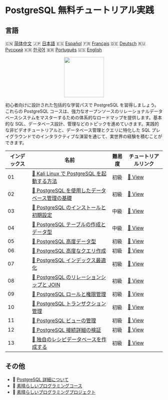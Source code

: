 # PostgreSQL 無料チュートリアル実践

## 言語

🇨🇳 [简体中文](README_zh.md) 🇯🇵 [日本語](README_ja.md) 🇪🇸 [Español](README_es.md) 🇫🇷 [Français](README_fr.md) 🇩🇪 [Deutsch](README_de.md) 🇷🇺 [Русский](README_ru.md) 🇰🇷 [한국어](README_ko.md) 🇧🇷 [Português](README_pt.md) 🇺🇸 [English](README.md) 

<div align="center">
<img width="128px" src="https://file.labex.io/path/9xEeZgWSNpHA.png">
</div>

初心者向けに設計された包括的な学習パスで PostgreSQL を習得しましょう。これらの PostgreSQL コースは、強力なオープンソースのリレーショナルデータベースシステムをマスターするための体系的なロードマップを提供します。基本的な SQL、データベース設計、管理などのトピックを進めていきます。実践的な非ビデオチュートリアルと、データベース管理とクエリに特化した SQL プレイグラウンドでのインタラクティブな演習を通じて、実世界の経験を積むことができます。

|   インデックス | 名前                                                                                                                                         | 難易度   | チュートリアルリンク                                                                                    |
|----------------|----------------------------------------------------------------------------------------------------------------------------------------------|----------|---------------------------------------------------------------------------------------------------------|
|             01 | [📖 Kali Linux で PostgreSQL を起動する方法](https://labex.io/ja/tutorials/kali-how-to-start-postgresql-in-kali-linux-417476)                | 初級     | [🔗 View](https://labex.io/ja/tutorials/kali-how-to-start-postgresql-in-kali-linux-417476)              |
|             02 | [📖 PostgreSQL を使用したデータベース管理の基礎](https://labex.io/ja/tutorials/postgresql-database-management-basics-with-postgresql-550899) | 初級     | [🔗 View](https://labex.io/ja/tutorials/postgresql-database-management-basics-with-postgresql-550899)   |
|             03 | [📖 PostgreSQL のインストールと初期設定](https://labex.io/ja/tutorials/postgresql-installation-and-initial-setup-of-postgresql-550900)       | 中級     | [🔗 View](https://labex.io/ja/tutorials/postgresql-installation-and-initial-setup-of-postgresql-550900) |
|             04 | [📖 PostgreSQL テーブルの作成とデータ型](https://labex.io/ja/tutorials/postgresql-postgresql-table-creation-and-data-types-550901)           | 中級     | [🔗 View](https://labex.io/ja/tutorials/postgresql-postgresql-table-creation-and-data-types-550901)     |
|             05 | [📖 PostgreSQL 高度データ型](https://labex.io/ja/tutorials/postgresql-postgresql-advanced-data-types-550947)                                 | 初級     | [🔗 View](https://labex.io/ja/tutorials/postgresql-postgresql-advanced-data-types-550947)               |
|             06 | [📖 PostgreSQL 高度なクエリ作成](https://labex.io/ja/tutorials/postgresql-postgresql-advanced-query-writing-550948)                          | 初級     | [🔗 View](https://labex.io/ja/tutorials/postgresql-postgresql-advanced-query-writing-550948)            |
|             07 | [📖 PostgreSQL インデックス最適化](https://labex.io/ja/tutorials/postgresql-postgresql-index-optimization-550955)                            | 初級     | [🔗 View](https://labex.io/ja/tutorials/postgresql-postgresql-index-optimization-550955)                |
|             08 | [📖 PostgreSQL のリレーションシップと JOIN](https://labex.io/ja/tutorials/postgresql-postgresql-relationships-and-joins-550959)              | 初級     | [🔗 View](https://labex.io/ja/tutorials/postgresql-postgresql-relationships-and-joins-550959)           |
|             09 | [📖 PostgreSQL ロールと権限管理](https://labex.io/ja/tutorials/postgresql-postgresql-role-and-permission-management-550960)                  | 初級     | [🔗 View](https://labex.io/ja/tutorials/postgresql-postgresql-role-and-permission-management-550960)    |
|             10 | [📖 PostgreSQL トランザクション管理](https://labex.io/ja/tutorials/postgresql-postgresql-transaction-management-550964)                      | 初級     | [🔗 View](https://labex.io/ja/tutorials/postgresql-postgresql-transaction-management-550964)            |
|             11 | [📖 PostgreSQL ビューの管理](https://labex.io/ja/tutorials/postgresql-postgresql-views-management-550966)                                    | 初級     | [🔗 View](https://labex.io/ja/tutorials/postgresql-postgresql-views-management-550966)                  |
|             12 | [📖 PostgreSQL 接続詳細の検証](https://labex.io/ja/tutorials/postgresql-verify-postgresql-connection-details-551083)                         | 初級     | [🔗 View](https://labex.io/ja/tutorials/postgresql-verify-postgresql-connection-details-551083)         |
|             13 | [📖 独自のレシピデータベースを作成する](https://labex.io/ja/tutorials/postgresql-create-your-own-recipe-database-551100)                     | 初級     | [🔗 View](https://labex.io/ja/tutorials/postgresql-create-your-own-recipe-database-551100)              |

## その他

- 🔗 [PostgreSQL 詳細について](https://labex.io/ja/skilltrees/postgresql)
- 🔗 [素晴らしいプログラミングコース](https://github.com/labex-labs/awesome-programming-courses)
- 🔗 [素晴らしいプログラミングプロジェクト](https://github.com/labex-labs/awesome-programming-projects)

